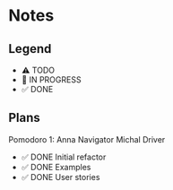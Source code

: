 # Notes

## Legend

- ⚠ TODO
- 🚧 IN PROGRESS
- ✅ DONE

## Plans

Pomodoro 1:
Anna Navigator Michal Driver

- ✅ DONE Initial refactor
- ✅ DONE Examples
- ✅ DONE User stories
